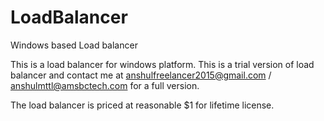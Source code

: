 # LoadBalancer
Windows based Load balancer

This is a load balancer for windows platform. This is a trial version of load balancer and contact me at anshulfreelancer2015@gmail.com / anshulmttl@amsbctech.com for a full version.

The load balancer is priced at reasonable $1 for lifetime license.
